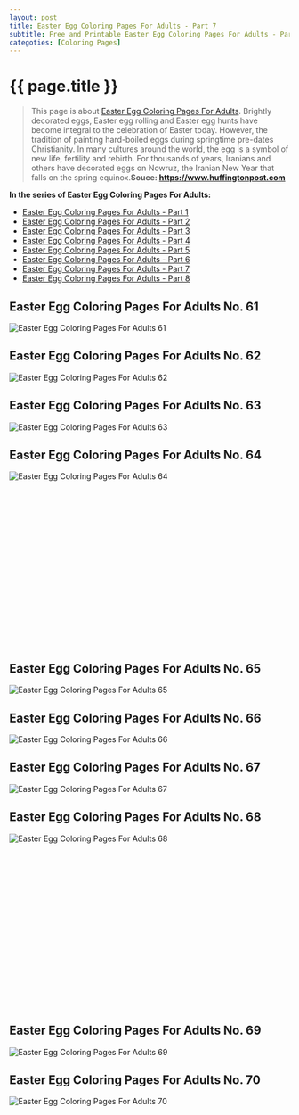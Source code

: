 ```yaml
---
layout: post
title: Easter Egg Coloring Pages For Adults - Part 7
subtitle: Free and Printable Easter Egg Coloring Pages For Adults - Part 7
categoties: [Coloring Pages]
---
```

{{ page.title }}
================
> This page is about [Easter Egg Coloring Pages For Adults](https://hoanghabelle.github.io/). Brightly decorated eggs, Easter egg rolling and Easter egg hunts have become integral to the celebration of Easter today. However, the tradition of painting hard-boiled eggs during springtime pre-dates Christianity. In many cultures around the world, the egg is a symbol of new life, fertility and rebirth. For thousands of years, Iranians and others have decorated eggs on Nowruz, the Iranian New Year that falls on the spring equinox.__Souce: https://www.huffingtonpost.com__

**In the series of Easter Egg Coloring Pages For Adults:**

* [Easter Egg Coloring Pages For Adults - Part 1](https://hoanghabelle.github.io/2017/11/17/Easter-Egg-Coloring-Pages-For-Adults-part-1.html)
* [Easter Egg Coloring Pages For Adults - Part 2](https://hoanghabelle.github.io/2017/11/17/Easter-Egg-Coloring-Pages-For-Adults-part-2.html)
* [Easter Egg Coloring Pages For Adults - Part 3](https://hoanghabelle.github.io/2017/11/17/Easter-Egg-Coloring-Pages-For-Adults-part-3.html)
* [Easter Egg Coloring Pages For Adults - Part 4](https://hoanghabelle.github.io/2017/11/17/Easter-Egg-Coloring-Pages-For-Adults-part-4.html)
* [Easter Egg Coloring Pages For Adults - Part 5](https://hoanghabelle.github.io/2017/11/17/Easter-Egg-Coloring-Pages-For-Adults-part-5.html)
* [Easter Egg Coloring Pages For Adults - Part 6](https://hoanghabelle.github.io/2017/11/17/Easter-Egg-Coloring-Pages-For-Adults-part-6.html)
* [Easter Egg Coloring Pages For Adults - Part 7](https://hoanghabelle.github.io/2017/11/17/Easter-Egg-Coloring-Pages-For-Adults-part-7.html)
* [Easter Egg Coloring Pages For Adults - Part 8](https://hoanghabelle.github.io/2017/11/17/Easter-Egg-Coloring-Pages-For-Adults-part-8.html)
## Easter Egg Coloring Pages For Adults No. 61
![Easter Egg Coloring Pages For Adults 61](https://hoanghabelle.github.io/img2/Easter-Egg-Coloring-Pages-For-Adults%20(61).jpg "Easter Egg Coloring Pages For Adults 61")

## Easter Egg Coloring Pages For Adults No. 62
![Easter Egg Coloring Pages For Adults 62](https://hoanghabelle.github.io/img2/Easter-Egg-Coloring-Pages-For-Adults%20(62).jpg "Easter Egg Coloring Pages For Adults 62")

## Easter Egg Coloring Pages For Adults No. 63
![Easter Egg Coloring Pages For Adults 63](https://hoanghabelle.github.io/img2/Easter-Egg-Coloring-Pages-For-Adults%20(63).jpg "Easter Egg Coloring Pages For Adults 63")

## Easter Egg Coloring Pages For Adults No. 64
![Easter Egg Coloring Pages For Adults 64](https://hoanghabelle.github.io/img2/Easter-Egg-Coloring-Pages-For-Adults%20(64).jpg "Easter Egg Coloring Pages For Adults 64")

<script async src="//pagead2.googlesyndication.com/pagead/js/adsbygoogle.js"></script><!-- Texxtonly --><ins class="adsbygoogle" style="display:inline-block;width:336px;height:280px" data-ad-client="ca-pub-6753140515841889" data-ad-slot="3207852233"></ins><script>(adsbygoogle = window.adsbygoogle || []).push({}); </script>

## Easter Egg Coloring Pages For Adults No. 65
![Easter Egg Coloring Pages For Adults 65](https://hoanghabelle.github.io/img2/Easter-Egg-Coloring-Pages-For-Adults%20(65).jpg "Easter Egg Coloring Pages For Adults 65")

## Easter Egg Coloring Pages For Adults No. 66
![Easter Egg Coloring Pages For Adults 66](https://hoanghabelle.github.io/img2/Easter-Egg-Coloring-Pages-For-Adults%20(66).jpg "Easter Egg Coloring Pages For Adults 66")

## Easter Egg Coloring Pages For Adults No. 67
![Easter Egg Coloring Pages For Adults 67](https://hoanghabelle.github.io/img2/Easter-Egg-Coloring-Pages-For-Adults%20(67).jpg "Easter Egg Coloring Pages For Adults 67")

## Easter Egg Coloring Pages For Adults No. 68
![Easter Egg Coloring Pages For Adults 68](https://hoanghabelle.github.io/img2/Easter-Egg-Coloring-Pages-For-Adults%20(68).jpg "Easter Egg Coloring Pages For Adults 68")

<script async src="//pagead2.googlesyndication.com/pagead/js/adsbygoogle.js"></script><!-- Texxtonly --><ins class="adsbygoogle" style="display:inline-block;width:336px;height:280px" data-ad-client="ca-pub-6753140515841889" data-ad-slot="3207852233"></ins><script>(adsbygoogle = window.adsbygoogle || []).push({}); </script>

## Easter Egg Coloring Pages For Adults No. 69
![Easter Egg Coloring Pages For Adults 69](https://hoanghabelle.github.io/img2/Easter-Egg-Coloring-Pages-For-Adults%20(69).jpg "Easter Egg Coloring Pages For Adults 69")

## Easter Egg Coloring Pages For Adults No. 70
![Easter Egg Coloring Pages For Adults 70](https://hoanghabelle.github.io/img2/Easter-Egg-Coloring-Pages-For-Adults%20(70).jpg "Easter Egg Coloring Pages For Adults 70")

